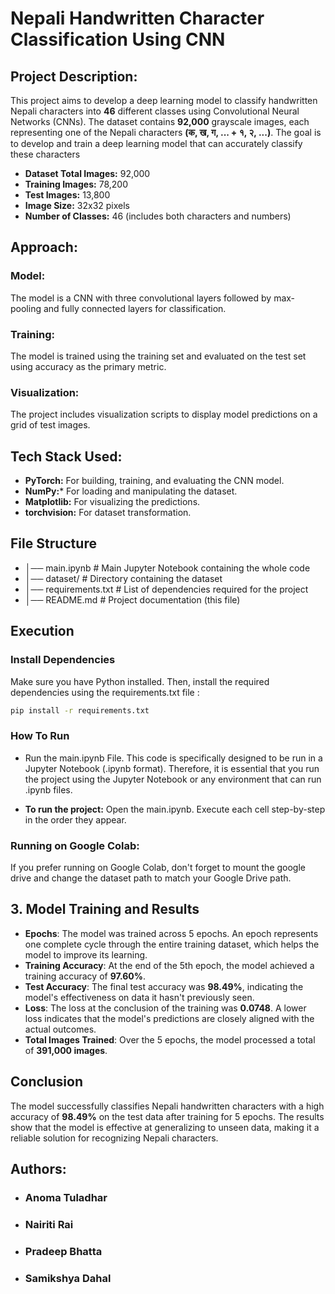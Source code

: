 # Nepali Handwritten Character Classification Using CNN

## Project Description:
This project aims to develop a deep learning model to classify handwritten Nepali characters into **46** different classes using Convolutional Neural Networks (CNNs). The dataset contains **92,000** grayscale images, each representing one of the Nepali characters **(क, ख, ग, ... + १, २, ...)**. The goal is to develop and train a deep learning model that can accurately classify these characters

- **Dataset Total Images:** 92,000 
- **Training Images:** 78,200 
- **Test Images:** 13,800 
- **Image Size:** 32x32 pixels 
- **Number of Classes:** 46 (includes both characters and numbers)

## Approach: 
### Model:
The model is a CNN with three convolutional layers followed by max-pooling and fully connected layers for classification. 
### Training: 
The model is trained using the training set and evaluated on the test set using accuracy as the primary metric. 
### Visualization: 
The project includes visualization scripts to display model predictions on a grid of test images.

## Tech Stack Used: 
- **PyTorch:** For building, training, and evaluating the CNN model. 
- **NumPy:*** For loading and manipulating the dataset.
- **Matplotlib:** For visualizing the predictions. 
- **torchvision:** For dataset transformation.

## File Structure
- │── main.ipynb        # Main Jupyter Notebook containing the whole code
- │── dataset/          # Directory containing the dataset 
- │── requirements.txt  # List of dependencies required for the project
- │── README.md         # Project documentation (this file)

## Execution
### Install Dependencies
 Make sure you have Python installed. Then, install the required dependencies using the requirements.txt file :
 
```bash
pip install -r requirements.txt
```

### How To Run
- Run the main.ipynb File.
This code is specifically designed to be run in a Jupyter Notebook (.ipynb format). Therefore, it is essential that you run the project using the Jupyter Notebook or any environment that can run .ipynb files.

- **To run the project:** Open the main.ipynb. Execute each cell step-by-step in the order they appear.

### Running on Google Colab:
If you prefer running on Google Colab, don't forget to mount the google drive and change the dataset path to match your Google Drive path.


## 3. Model Training and Results

- **Epochs**: The model was trained across 5 epochs. An epoch represents one complete cycle through the entire training dataset, which helps the model to improve its learning.
- **Training Accuracy**: At the end of the 5th epoch, the model achieved a training accuracy of **97.60%**.
- **Test Accuracy**: The final test accuracy was **98.49%**, indicating the model's effectiveness on data it hasn't previously seen.
- **Loss**: The loss at the conclusion of the training was **0.0748**. A lower loss indicates that the model's predictions are closely aligned with the actual outcomes.
- **Total Images Trained**: Over the 5 epochs, the model processed a total of **391,000 images**.

## Conclusion
The model successfully classifies Nepali handwritten characters with a high accuracy of **98.49%** on the test data after training for 5 epochs. The results show that the model is effective at generalizing to unseen data, making it a reliable solution for recognizing Nepali characters.


## Authors: 
- ### Anoma Tuladhar
- ### Nairiti Rai
- ### Pradeep Bhatta 
- ### Samikshya Dahal

